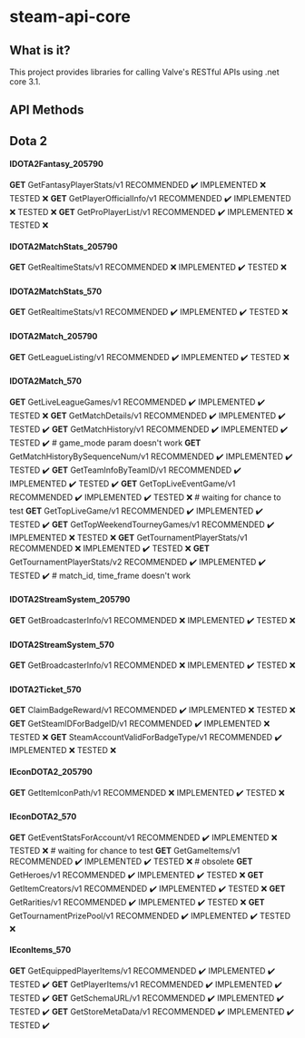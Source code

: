 # steam-api-core
## What is it?
This project provides libraries for calling Valve's
RESTful APIs using .net core 3.1.

## API Methods
## Dota 2
#### IDOTA2Fantasy_205790
**GET** GetFantasyPlayerStats/v1         RECOMMENDED ✔️ IMPLEMENTED ❌ TESTED ❌
**GET** GetPlayerOfficialInfo/v1         RECOMMENDED ✔️ IMPLEMENTED ❌ TESTED ❌
**GET** GetProPlayerList/v1              RECOMMENDED ✔️ IMPLEMENTED ❌ TESTED ❌
#### IDOTA2MatchStats_205790
**GET** GetRealtimeStats/v1              RECOMMENDED ❌ IMPLEMENTED ✔️ TESTED ❌
#### IDOTA2MatchStats_570
**GET** GetRealtimeStats/v1              RECOMMENDED ✔️ IMPLEMENTED ✔️ TESTED ❌
#### IDOTA2Match_205790
**GET** GetLeagueListing/v1              RECOMMENDED ✔️ IMPLEMENTED ✔️ TESTED ❌
#### IDOTA2Match_570
**GET** GetLiveLeagueGames/v1            RECOMMENDED ✔️ IMPLEMENTED ✔️ TESTED ❌
**GET** GetMatchDetails/v1               RECOMMENDED ✔️ IMPLEMENTED ✔️ TESTED ✔️
**GET** GetMatchHistory/v1               RECOMMENDED ✔️ IMPLEMENTED ✔️ TESTED ✔️ # game_mode param doesn't work
**GET** GetMatchHistoryBySequenceNum/v1  RECOMMENDED ✔️ IMPLEMENTED ✔️ TESTED ✔️
**GET** GetTeamInfoByTeamID/v1           RECOMMENDED ✔️ IMPLEMENTED ✔️ TESTED ✔️
**GET** GetTopLiveEventGame/v1           RECOMMENDED ✔️ IMPLEMENTED ✔️ TESTED ❌ # waiting for chance to test
**GET** GetTopLiveGame/v1                RECOMMENDED ✔️ IMPLEMENTED ✔️ TESTED ✔️
**GET** GetTopWeekendTourneyGames/v1     RECOMMENDED ✔️ IMPLEMENTED ❌ TESTED ❌
**GET** GetTournamentPlayerStats/v1      RECOMMENDED ❌ IMPLEMENTED ✔️ TESTED ❌
**GET** GetTournamentPlayerStats/v2      RECOMMENDED ✔️ IMPLEMENTED ✔️ TESTED ✔️ # match_id, time_frame doesn't work
#### IDOTA2StreamSystem_205790
**GET** GetBroadcasterInfo/v1            RECOMMENDED ❌ IMPLEMENTED ✔️ TESTED ❌
#### IDOTA2StreamSystem_570
**GET** GetBroadcasterInfo/v1            RECOMMENDED ❌ IMPLEMENTED ✔️ TESTED ❌
#### IDOTA2Ticket_570
**GET** ClaimBadgeReward/v1              RECOMMENDED ✔️ IMPLEMENTED ❌ TESTED ❌
**GET** GetSteamIDForBadgeID/v1          RECOMMENDED ✔️ IMPLEMENTED ❌ TESTED ❌
**GET** SteamAccountValidForBadgeType/v1 RECOMMENDED ✔️ IMPLEMENTED ❌ TESTED ❌
#### IEconDOTA2_205790
**GET** GetItemIconPath/v1               RECOMMENDED ❌ IMPLEMENTED ✔️ TESTED ❌
#### IEconDOTA2_570
**GET** GetEventStatsForAccount/v1       RECOMMENDED ✔️ IMPLEMENTED ❌ TESTED ❌ # waiting for chance to test
**GET** GetGameItems/v1                  RECOMMENDED ✔️ IMPLEMENTED ✔️ TESTED ❌ # obsolete
**GET** GetHeroes/v1                     RECOMMENDED ✔️ IMPLEMENTED ✔️ TESTED ❌
**GET** GetItemCreators/v1               RECOMMENDED ✔️ IMPLEMENTED ✔️ TESTED ❌
**GET** GetRarities/v1                   RECOMMENDED ✔️ IMPLEMENTED ✔️ TESTED ❌
**GET** GetTournamentPrizePool/v1        RECOMMENDED ✔️ IMPLEMENTED ✔️ TESTED ❌
#### IEconItems_570
**GET** GetEquippedPlayerItems/v1        RECOMMENDED ✔️ IMPLEMENTED ✔️ TESTED ✔️
**GET** GetPlayerItems/v1                RECOMMENDED ✔️ IMPLEMENTED ✔️ TESTED ✔️
**GET** GetSchemaURL/v1                  RECOMMENDED ✔️ IMPLEMENTED ✔️ TESTED ✔️
**GET** GetStoreMetaData/v1              RECOMMENDED ✔️ IMPLEMENTED ✔️ TESTED ✔️
